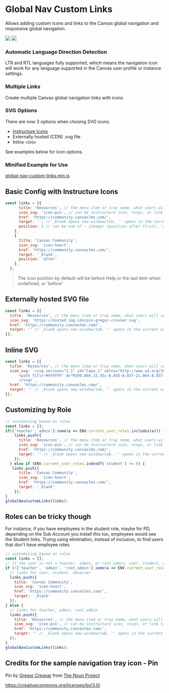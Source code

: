 
# Global Nav Custom Links

Allows adding custom icons and links to the Canvas global navigation and responsive global navigation.

![](https://ccsd-canvas.s3-us-west-2.amazonaws.com/git-docs/global-nav-custom-links.png)
![](https://ccsd-canvas.s3-us-west-2.amazonaws.com/git-docs/global-nav-custom-links-resp.png) 

### Automatic Language Direction Detection
LTR and RTL languages fully supported, which means the navigation icon will work for any language supported in the Canvas user profile or instance settings.

### Multiple Links
Create multiple Canvas global navigation links with icons

### SVG Options
There are now 3 options when chosing SVG icons.
- [Instructure Icons](https://instructure.design/#iconography)
- Externally hosted (CDN) .svg file
- Inline `<SVG>`

See examples below for icon options.

### Minified Example for Use
[global-nav-custom-links.min.js](global-nav-custom-links.min.js)

## Basic Config with Instructure Icons
```js
const links = [{
      title: 'Resources', // the menu item or tray name, what users will see
      icon_svg: 'icon-pin', // can be instructure icon, <svg>, or link to .svg
      href: 'https://community.canvaslms.com/',
      target: '', // _blank opens new window/tab, '' opens in the current window/tab
      position: 1 // can be one of : integer (position after first), 'after' (help or last), 'before' (help or last)
    },
    {
      title: 'Canvas Community',
      icon_svg: 'icon-heart',
      href: 'https://community.canvaslms.com/',
      target: '_blank',
      position: 'after'
    },
  ];
```
> The icon position by default will be before Help or the last item when undefined, or 'before'


## Externally hosted SVG file
```js
const links = [{
  title: 'Resources', // the menu item or tray name, what users will see
  icon_svg: 'https://hosted.img.cdn/pin-gregor-cresnar.svg',
  href: 'https://community.canvaslms.com/',
  target: '' // _blank opens new window/tab, '' opens in the current window/tab
}];
```

## Inline SVG
```js
const links = [{
  title: 'Resources', // the menu item or tray name, what users will see
  icon_svg: `<svg version="1.1" id="Capa_1" xmlns="http://www.w3.org/2000/svg" xmlns:xlink="http://www.w3.org/1999/xlink" x="0px" y="0px" width="26px" height="26px" viewBox="0 0 512 512" enable-background="new 0 0 512 512" xml:space="preserve">
      <path fill="#FFFFFF" d="M290.869,15.55c-8.035-8.037-21.064-8.037-29.1,0c-8.036,8.035-8.036,21.064,0,29.101l26.633,26.941  l-97.997,97.688c-46.665-26.121-104.991-18.147-142.934,19.538l-11.928,11.825c-8.036,8.028-8.043,21.049-0.016,29.085  c0.005,0.004,0.011,0.01,0.016,0.016l109.514,109.205L15.697,468.72c-8.036,8.026-8.043,21.049-0.016,29.084  c0.005,0.007,0.01,0.013,0.016,0.018c3.828,3.638,8.91,5.661,14.19,5.655c5.466,0.031,10.721-2.114,14.602-5.964l129.36-129.155  l108.487,108.177c3.887,4.079,9.273,6.383,14.91,6.376c5.443-0.022,10.658-2.203,14.498-6.067l11.928-11.823  c37.637-38.01,45.604-96.326,19.537-143.038l97.998-98.201l26.529,26.53c3.812,4.001,9.076,6.298,14.602,6.375  c11.359,0.01,20.574-9.191,20.582-20.55c0.006-5.488-2.186-10.752-6.082-14.617L290.869,15.55z M297.246,432.833l-218-217.279  c31.259-28.251,79.165-27.077,109,2.674l106.019,105.71C324.141,353.63,325.451,401.547,297.246,432.833z M317.811,288.872  l-94.603-93.885l94.603-94.604l93.988,94.604L317.811,288.872z"/>
      </svg>`,
  href: 'https://community.canvaslms.com/',
  target: '' // _blank opens new window/tab, '' opens in the current window/tab
}];
```


## Customizing by Role
```js
// customizing based on roles
const links = [];
if(['teacher','admin'].some(a => ENV.current_user_roles.includes(a))) {
    links.push({
      title: 'Resources', // the menu item or tray name, what users will see
      icon_svg: 'icon-pin', // can be instructure icon, <svg>, or link to .svg
      href: 'https://community.canvaslms.com/',
      target: '' // _blank opens new window/tab, '' opens in the current window/tab
    });
  } else if (ENV.current_user_roles.indexOf('student') >= 0) {
   links.push({
      title: 'Canvas Community',
      icon_svg: 'icon-heart',
      href: 'https://community.canvaslms.com/',
      target: '_blank'
    });
}
globalNavCustomLinks(links);
```

## Roles can be tricky though

For instance, if you have employees in the student role, maybe for PD, depending on the Sub Account you install this too, employees would see the Student links. 
Trying using elimination, instead of inclusion, to find users that don't have employee roles.

```js
// customizing based on roles
const links = [];
// if the user is not a teacher, admin, or root_admin; user, student, observer only
if (!['teacher', 'admin', 'root_admin'].some(a => ENV.current_user_roles.includes(a))) {
  // links for user, student, observer
  links.push({
    title: 'Canvas Community',
    icon_svg: 'icon-heart',
    href: 'https://community.canvaslms.com/',
    target: '_blank'
  });
} else {
  // links for teacher, admin, root_admin
  links.push({
    title: 'Resources', // the menu item or tray name, what users will see
    icon_svg: 'icon-pin', // can be instructure icon, <svg>, or link to .svg
    href: 'https://community.canvaslms.com/',
    target: '' // _blank opens new window/tab, '' opens in the current window/tab
  });
}
globalNavCustomLinks(links);
```

## Credits for the sample navigation tray icon - Pin
Pin by [Gregor Cresnar](https://thenounproject.com/grega.cresnar/) from [The Noun Project](https://thenounproject.com/)

https://creativecommons.org/licenses/by/3.0/
